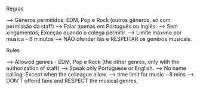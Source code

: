 Regras
 
--> Gêneros permitidos: EDM, Pop e Rock (outros gêneros, só com permissão da staff)
--> Falar apenas em Português ou Inglês.
--> Sem xingamentos; Exceção quando o colega permitir.
--> Limite máximo por musica - 8 minutos
--> NÃO ofender fãs e RESPEITAR os genêros musicais.
 
Rules
 
--> Allowed genres - EDM, Pop e Rock (the other genres, only with the authorization of staff)
--> Speak only Portuguese or English.
--> No name calling; Except when the colleague allow.
--> time limit for music - 8 mins
--> DON'T offend fans and RESPECT the musical genres.
